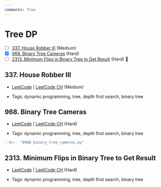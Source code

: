 ```yaml
---
comments: True
---
```


# Tree DP

- [ ] [337. House Robber III](https://leetcode.cn/problems/house-robber-iii/) (Medium)
- [x] [968. Binary Tree Cameras](https://leetcode.cn/problems/binary-tree-cameras/) (Hard)
- [ ] [2313. Minimum Flips in Binary Tree to Get Result](https://leetcode.cn/problems/minimum-flips-in-binary-tree-to-get-result/) (Hard) 👑

## 337. House Robber III

-   [LeetCode](https://leetcode.com/problems/house-robber-iii/) | [LeetCode CH](https://leetcode.cn/problems/house-robber-iii/) (Medium)

-   Tags: dynamic programming, tree, depth first search, binary tree

## 968. Binary Tree Cameras

-   [LeetCode](https://leetcode.com/problems/binary-tree-cameras/) | [LeetCode CH](https://leetcode.cn/problems/binary-tree-cameras/) (Hard)

-   Tags: dynamic programming, tree, depth first search, binary tree

```python title="968. Binary Tree Cameras - Python Solution"
--8<-- "0968_binary_tree_cameras.py"
```

## 2313. Minimum Flips in Binary Tree to Get Result

-   [LeetCode](https://leetcode.com/problems/minimum-flips-in-binary-tree-to-get-result/) | [LeetCode CH](https://leetcode.cn/problems/minimum-flips-in-binary-tree-to-get-result/) (Hard)

-   Tags: dynamic programming, tree, depth first search, binary tree
